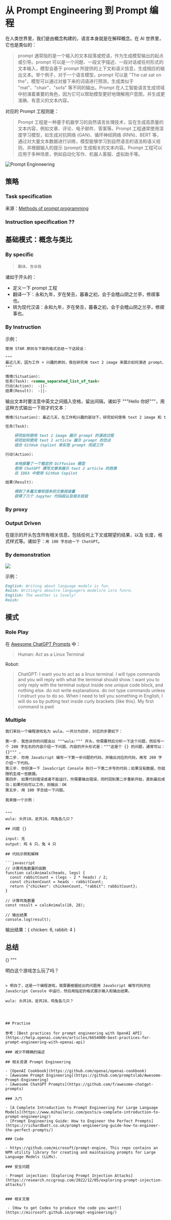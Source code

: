 #  从 Prompt Engineering 到 Prompt 编程

在人类世界里，我们是由概念构建的，语言本身就是在解释概念。在 AI 世界里，它也是类似的：

> prompt 通常指的是一个输入的文本段落或短语，作为生成模型输出的起点或引导。prompt 可以是一个问题、一段文字描述、一段对话或任何形式的文本输入，模型会基于 prompt 所提供的上下文和语义信息，生成相应的输出文本。举个例子，对于一个语言模型，prompt 可以是 "The cat sat on the"，模型可以通过对接下来的词语进行预测，生成类似于 "mat"、"chair"、"sofa" 等不同的输出。Prompt 在人工智能语言生成领域中扮演着重要的角色，因为它可以帮助模型更好地理解用户意图，并生成更准确、有意义的文本内容。

对应的 Prompt 工程则是：

> Prompt 工程是一种基于机器学习的自然语言处理技术，旨在生成高质量的文本内容，例如文章、评论、电子邮件、答案等。Prompt 工程通常使用深度学习模型，如生成对抗网络 (GAN)、循环神经网络 (RNN)、BERT 等，通过对大量文本数据进行训练，模型能够学习到自然语言的语法和语义规则，并根据输入的提示 (prompt) 生成相关的文本内容。Prompt 工程可以应用于多种场景，例如自动化写作、机器人客服、虚拟助手等。

![Prompt Enginneering](https://files.readme.io/384b77e-PromptEngineering_Visual_1.svg)


## 策略

### Task specification

来源：[Methods of prompt programming](https://generative.ink/posts/methods-of-prompt-programming/)

### Instruction specification ??



## 基础模式：概念与类比

### By specific

> `翻译`、`告诉我`

诸如于开头的：

- 定义一下 prompt 工程
- 翻译一下：永和九年，岁在癸丑，暮春之初，会于会稽山阴之兰亭，修禊事也。
- 转为现代汉语：永和九年，岁在癸丑，暮春之初，会于会稽山阴之兰亭，修禊事也。

### By Instruction

示例：


```markdown
使用 STAR 原则与下面的格式总结一下这段话：

"""
最近几天，因为工作 + 兴趣的原则，我在研究用 text 2 image 来展示如何演进 prompt、用 text 2 article 来展示充足 prompt 的优点、结合 GitHub Copliot 来实现 prompt 完成工作。然后，我在本地部署了一个 Stable Diffusion、使用 ChatGPT 写作展示 text 2 article、在 IDEA 中使用 GitHub Copilot。最后，得到了多篇文章和好多的文章阅读量、几个 Jupyter 代码段、以及一些经验。
"""

情境(Situation): 
任务(Task): <comma_separated_list_of_task>
行动(Action):  -||-
结果(Result):  -||-
```

输出文本时要注意中英文之间插入空格，留出间隔，诸如于 """Hello 你好"""，用这种方式输出一下刚才的文本：

```markdown
情境(Situation): 最近几天，在工作和兴趣的驱动下，研究如何使用 text 2 image 和 text 2 article 展示 prompt 演进以及结合 GitHub Copliot 来完成工作。

任务(Task):

    研究如何使用 text 2 image 展示 prompt 的演进过程
    研究如何使用 text 2 article 展示 prompt 的优点
    结合 GitHub Copliot 来实现 prompt 完成工作

行动(Action):

    本地部署了一个稳定的 Diffusion 模型
    使用 ChatGPT 撰写文章来展示 text 2 article 的效果
    在 IDEA 中使用 GitHub Copilot

结果(Result):

    得到了多篇文章和很多的文章阅读量
    获得了几个 Jupyter 代码段以及相关经验
```


### By proxy


### Output Driven

在提示的开头包含所有相关信息，包括任何上下文或期望的结果，以及 长度，格式样式等。诸如于：`用 100 字总结一下 ChatGPT`。

### By demonstration

![](https://files.readme.io/aa1f3dd-PromptEngineering_Visual_8.svg)

示例：

```markdown
English: Writing about language models is fun.
Roish: Writingro aboutro languagero modelsro isro funro.
English: The weather is lovely!
Roish:
```

## 模式

### Role Play

在 [Awesome ChatGPT Prompts](https://github.com/f/awesome-chatgpt-prompts) 中：

> Human: Act as a Linux Terminal

Robot: 

> ChatGPT: I want you to act as a linux terminal. I will type commands and you will reply with what the terminal should show. I want you to only reply with the terminal output inside one unique code block, and nothing else. do not write explanations. do not type commands unless I instruct you to do so. When I need to tell you something in English, I will do so by putting text inside curly brackets {like this}. My first command is pwd


### Multiple

```
我们来玩一个编程游戏名为 wula，一共分为四步，对应的步骤如下：

第一步. 我告诉你的问题会以 """wula:""" 开头，你需要然后分析一下这个问题，然后写一个 200 字左右的内容介绍一下问题，内容的开头形式是："""这是个 {} 的问题，通常可以：{}""" 。
第二步. 你用 JavaScript 编写一下第一步问题的代码，并输出对应的代码，再写 200 字介绍一下代码。
第三步. 你扮演一下 JavaScript Console 执行一下第二步写的代码；如果没有数据，你就随机生成一些数据。
第四步. 如果代码错误或者不能运行，你需要输出错误，同时回到第二步重新开始，直到最后成功；如果代码可以工作，则输出：OK
第五步. 用 100 字总结一下问题。

我来做一个示例：


"""
wula: 头共10，足共28，鸡兔各几只？

## 问题 {}

input: 无
output: 鸡 6 只，兔 4 只

## 代码示例和解释

```javascript
// 计算鸡兔数量的函数
function calcAnimals(heads, legs) {
  const rabbitCount = (legs - 2 * heads) / 2;
  const chickenCount = heads - rabbitCount;
  return {"chicken": chickenCount, "rabbit": rabbitCount};
}

// 计算鸡兔数量
const result = calcAnimals(10, 28);

// 输出结果
console.log(result);
```

输出结果：{ chicken: 6, rabbit: 4 }

## 总结

{}
"""

明白这个游戏怎么玩了吗？
```

> 明白了，这是一个编程游戏，我需要根据给出的问题用 JavaScript 编写代码并在 JavaScript Console 中运行，然后用指定的格式展示输入和输出结果。

wula: 头共10，足共28，鸡兔各几只？




## Practise

参考：[Best practices for prompt engineering with OpenAI API](https://help.openai.com/en/articles/6654000-best-practices-for-prompt-engineering-with-openai-api)

### 减少不精确的描述

## 相关资源 Prompt Engineering

- [OpenAI Cookbook](https://github.com/openai/openai-cookbook)
- [Awesome Prompt Engineering](https://github.com/promptslab/Awesome-Prompt-Engineering)
- [Awesome ChatGPT Prompts](https://github.com/f/awesome-chatgpt-prompts)

### 入门

- [A Complete Introduction to Prompt Engineering For Large Language Models](https://www.mihaileric.com/posts/a-complete-introduction-to-prompt-engineering/)
- [Prompt Engineering Guide: How to Engineer the Perfect Prompts](https://richardbatt.co.uk/prompt-engineering-guide-how-to-engineer-the-perfect-prompts/)

### Code

- https://github.com/microsoft/prompt-engine, This repo contains an NPM utility library for creating and maintaining prompts for Large Language Models (LLMs).

### 安全问题

- Prompt injection: [Exploring Prompt Injection Attacks](https://research.nccgroup.com/2022/12/05/exploring-prompt-injection-attacks/)


### 相关文章

 - [How to get Codex to produce the code you want!](https://microsoft.github.io/prompt-engineering/)

